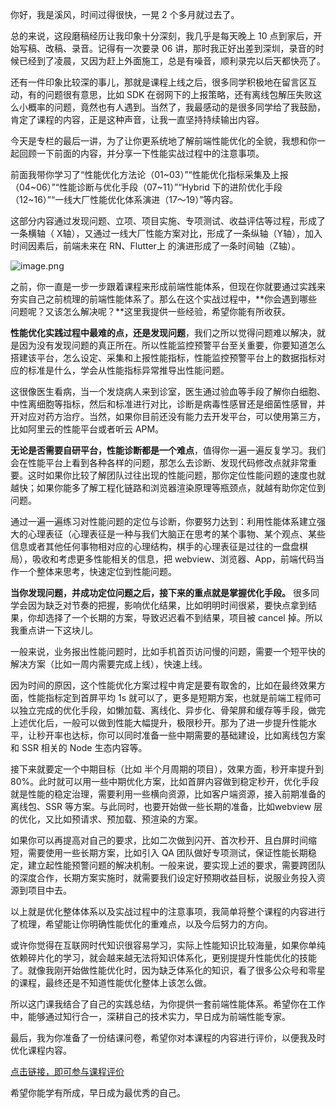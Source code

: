 你好，我是溪风，时间过得很快，一晃 2 个多月就过去了。

总的来说，这段磨稿经历让我印象十分深刻，我几乎是每天晚上 10 点到家后，开始写稿、改稿、录音。记得有一次要录 06 讲，那时我正好出差到深圳，录音的时候已经到了凌晨，又因为赶上外面施工，总是有噪音，顺利录完以后天都快亮了。

还有一件印象比较深的事儿，那就是课程上线之后，很多同学积极地在留言区互动，有的问题很有意思，比如 SDK 在弱网下的上报策略，还有离线包解压失败这么小概率的问题，竟然也有人遇到。当然了，我最感动的是很多同学给了我鼓励，肯定了课程的内容，正是这种声音，让我一直坚持持续输出内容。

今天是专栏的最后一讲，为了让你更系统地了解前端性能优化的全貌，我想和你一起回顾一下前面的内容，并分享一下性能实战过程中的注意事项。

前面我带你学习了“性能优化方法论（01~03）”“性能优化指标采集及上报（04~06）”“性能诊断与优化手段（07~11）”“Hybrid 下的进阶优化手段（12~16）”“一线大厂性能优化体系演进（17～19）”等内容。

这部分内容通过发现问题、立项、项目实施、专项测试、收益评估等过程，形成了一条横轴（ X轴），又通过一线大厂性能方案对比，形成了一条纵轴（Y轴），加入时间因素后，前端未来在 RN、Flutter上 的演进形成了一条时间轴（Z轴）。

![image.png](https://s0.lgstatic.com/i/image6/M00/3B/EE/Cgp9HWCHssKAdlx3AABDN8UOHr4585.png)

之前，你一直是一步一步跟着课程来形成前端性能体系，但现在你就要通过实践来夯实自己之前梳理的前端性能体系了。那么在这个实战过程中，\*\*你会遇到哪些问题呢？又该怎么解决呢？\*\*这里我提供一些经验，希望你能有所收获。

**性能优化实践过程中最难的点，还是发现问题**，我们之所以觉得问题难以解决，就是因为没有发现问题的真正所在。所以性能监控预警平台至关重要，你要知道怎么搭建该平台，怎么设定、采集和上报性能指标，性能监控预警平台上的数据指标对应的标准是什么，学会从性能指标异常推导出性能问题。

这很像医生看病，当一个发烧病人来到诊室，医生通过验血等手段了解你白细胞、中性离细胞等指标，然后和标准进行对比，诊断是病毒性感冒还是细菌性感冒，并开对应对药方治疗。当然，如果你目前还没有能力去开发平台，可以使用第三方，比如阿里云的性能平台或者听云 APM。

**无论是否需要自研平台，性能诊断都是一个难点**，值得你一遍一遍反复学习。我们会在性能平台上看到各种各样的问题，那怎么去诊断、发现代码修改点就非常重要。这时如果你比较了解团队过往出现的性能问题，那你定位性能问题的速度也就越快；如果你能多了解工程化链路和浏览器渲染原理等瓶颈点，就越有助你定位到问题。

通过一遍一遍练习对性能问题的定位与诊断，你要努力达到：利用性能体系建立强大的心理表征（心理表征是一种与我们大脑正在思考的某个事物、某个观点、某些信息或者其他任何事物相对应的心理结构，棋手的心理表征是过往的一盘盘棋局），吸收和考虑更多性能相关的信息，把 webview、浏览器、App，前端代码当作一个整体来思考，快速定位到性能问题。

**当你发现问题，并成功定位问题之后，接下来的重点就是掌握优化手段。** 很多同学会因为缺乏对节奏的把握，影响优化结果，比如明明时间很紧，要快点拿到结果，你却选择了一个长期的方案，导致迟迟看不到结果，项目被 cancel 掉。所以我重点讲一下这块儿。

一般来说，业务报出性能问题时，比如手机首页访问慢的问题，需要一个短平快的解决方案（比如一周内需要完成上线），快速上线。

因为时间的原因，这个性能优化方案过程中肯定是要有取舍的，比如在最终效果方面，性能指标定到首屏平均 1s 就可以了，更多是短期方案，也就是前端工程师可以独立完成的优化手段，如懒加载、离线化、异步化、骨架屏和缓存等手段，做完上述优化后，一般可以做到性能大幅提升，极限秒开。那为了进一步提升性能水平，让秒开率也达标，你可以同时准备一些中期需要的基础建设，比如离线包方案和 SSR 相关的 Node 生态内容等。

接下来就要定一个中期目标（比如 半个月周期的项目），效果方面，秒开率提升到 80%。此时就可以用一些中期优化方案，比如首屏内容做到稳定秒开，优化手段就是性能的稳定治理，需要利用一些横向资源，比如客户端资源，接入前期准备的离线包、SSR 等方案。与此同时，也要开始做一些长期的准备，比如webview 层的优化，又比如预请求、预加载、预渲染的方案。

如果你可以再提高对自己的要求，比如二次做到闪开、首次秒开、且白屏时间缩短，需要使用一些长期方案，比如引入 QA 团队做好专项测试，保证性能长期稳定，建立起性能预警问题的解决机制。一般来说，要实现上述的要求，需要跨团队的深度合作，长期方案实施时，就需要我们设定好预期收益目标，说服业务投入资源到项目中去。

以上就是优化整体体系以及实战过程中的注意事项，我简单将整个课程的内容进行了梳理，希望能让你明确性能优化的重难点，以及今后努力的方向。

或许你觉得在互联网时代知识很容易学习，实际上性能知识比较海量，如果你单纯依赖碎片化的学习，就会越来越无法将知识体系化，更别提提升性能优化的技能了。就像我刚开始做性能优化时，因为缺乏体系化的知识，看了很多公众号和零星的课程，最终还是不知道性能优化整体上该怎么做。

所以这门课我结合了自己的实践总结，为你提供一套前端性能体系。希望你在工作中，能够通过知行合一，深耕自己的技术实力，早日成为前端性能专家。

最后，我为你准备了一份结课问卷，希望你对本课程的内容进行评价，以便我及时优化课程内容。

[点击链接，即可参与课程评价](https://wj.qq.com/s2/8373266/bb7e?fileGuid=xxQTRXtVcqtHK6j8)

希望你能学有所成，早日成为最优秀的自己。